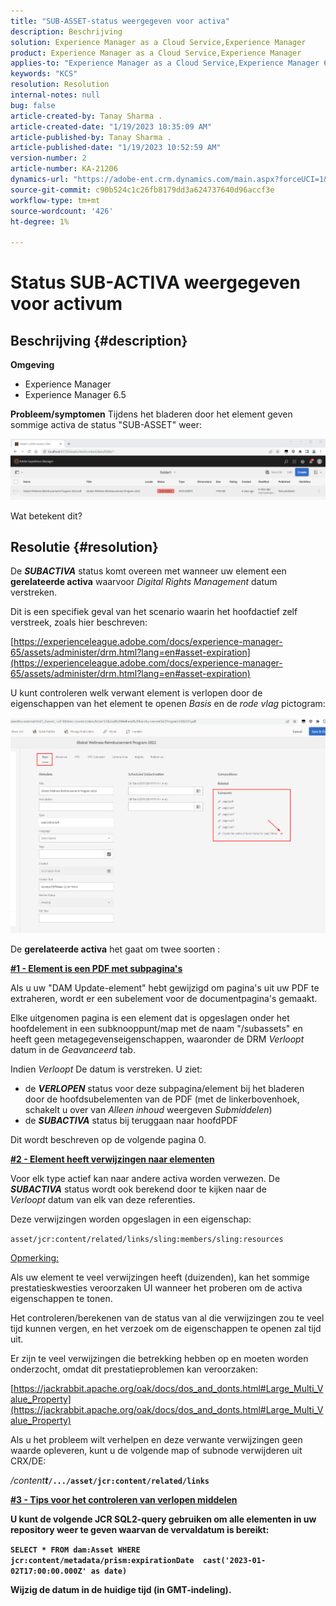 ```yaml
---
title: "SUB-ASSET-status weergegeven voor activa"
description: Beschrijving
solution: Experience Manager as a Cloud Service,Experience Manager
product: Experience Manager as a Cloud Service,Experience Manager
applies-to: "Experience Manager as a Cloud Service,Experience Manager 6.5,Experience Manager"
keywords: "KCS"
resolution: Resolution
internal-notes: null
bug: false
article-created-by: Tanay Sharma .
article-created-date: "1/19/2023 10:35:09 AM"
article-published-by: Tanay Sharma .
article-published-date: "1/19/2023 10:52:59 AM"
version-number: 2
article-number: KA-21206
dynamics-url: "https://adobe-ent.crm.dynamics.com/main.aspx?forceUCI=1&pagetype=entityrecord&etn=knowledgearticle&id=f3bef6ef-e497-ed11-aad1-6045bd006e5a"
source-git-commit: c90b524c1c26fb8179dd3a624737640d96accf3e
workflow-type: tm+mt
source-wordcount: '426'
ht-degree: 1%

---
```


# Status SUB-ACTIVA weergegeven voor activum

## Beschrijving {#description}

<b>Omgeving</b>
- Experience Manager
- Experience Manager 6.5



<b>Probleem/symptomen</b>
Tijdens het bladeren door het element geven sommige activa de status &quot;SUB-ASSET&quot; weer:

![](assets/___f5bef6ef-e497-ed11-aad1-6045bd006e5a___.png)

Wat betekent dit?


## Resolutie {#resolution}


De <b>*SUBACTIVA</b>* status komt overeen met wanneer uw element een <b>gerelateerde activa</b> waarvoor *Digital Rights Management* datum verstreken.

Dit is een specifiek geval van het scenario waarin het hoofdactief zelf verstreek, zoals hier beschreven:

[https://experienceleague.adobe.com/docs/experience-manager-65/assets/administer/drm.html?lang=en#asset-expiration](https://experienceleague.adobe.com/docs/experience-manager-65/assets/administer/drm.html?lang=en#asset-expiration)

U kunt controleren welk verwant element is verlopen door de eigenschappen van het element te openen *Basis* en de *rode vlag* pictogram:

![](assets/6269940b-b98a-ed11-81ac-6045bd006ce9.png)



De <b>gerelateerde activa</b> het gaat om twee soorten :

<u><b>#1 - Element is een PDF met subpagina&#39;s</b></u>

Als u uw &quot;DAM Update-element&quot; hebt gewijzigd om pagina&#39;s uit uw PDF te extraheren, wordt er een subelement voor de documentpagina&#39;s gemaakt.

Elke uitgenomen pagina is een element dat is opgeslagen onder het hoofdelement in een subknooppunt/map met de naam &quot;/subassets&quot; en heeft geen metagegevenseigenschappen, waaronder de DRM *Verloopt* datum in de *Geavanceerd* tab.

Indien *Verloopt* De datum is verstreken. U ziet:

- de <b>*VERLOPEN</b>* status voor deze subpagina/element bij het bladeren door de hoofdsubelementen van de PDF (met de linkerbovenhoek, schakelt u over van *Alleen inhoud* weergeven *Submiddelen*)
- de <b>*SUBACTIVA</b>* status bij teruggaan naar hoofdPDF


Dit wordt beschreven op de volgende pagina 0.



<u><b>#2 - Element heeft verwijzingen naar elementen</b></u>

Voor elk type actief kan naar andere activa worden verwezen. De <b>*SUBACTIVA</b>* status wordt ook berekend door te kijken naar de *Verloopt* datum van elk van deze referenties.

Deze verwijzingen worden opgeslagen in een eigenschap:

`asset/jcr:content/related/links/sling:members/sling:resources`

<u>Opmerking:</u>

Als uw element te veel verwijzingen heeft (duizenden), kan het sommige prestatieskwesties veroorzaken UI wanneer het proberen om de activa eigenschappen te tonen.

Het controleren/berekenen van de status van al die verwijzingen zou te veel tijd kunnen vergen, en het verzoek om de eigenschappen te openen zal tijd uit.

Er zijn te veel verwijzingen die betrekking hebben op en moeten worden onderzocht, omdat dit prestatieproblemen kan veroorzaken:

[https://jackrabbit.apache.org/oak/docs/dos_and_donts.html#Large_Multi_Value_Property](https://jackrabbit.apache.org/oak/docs/dos_and_donts.html#Large_Multi_Value_Property)

Als u het probleem wilt verhelpen en deze verwante verwijzingen geen waarde opleveren, kunt u de volgende map of subnode verwijderen uit CRX/DE:

*/content<b>t*`/.../asset/jcr:content/related/links`



<u><b>#3 - Tips voor het controleren van verlopen middelen</b></u>

U kunt de volgende JCR SQL2-query gebruiken om alle elementen in uw repository weer te geven waarvan de vervaldatum is bereikt:

`SELECT * FROM dam:Asset WHERE jcr:content/metadata/prism:expirationDate  cast('2023-01-02T17:00:00.000Z' as date)`



Wijzig de datum in de huidige tijd (in GMT-indeling).
